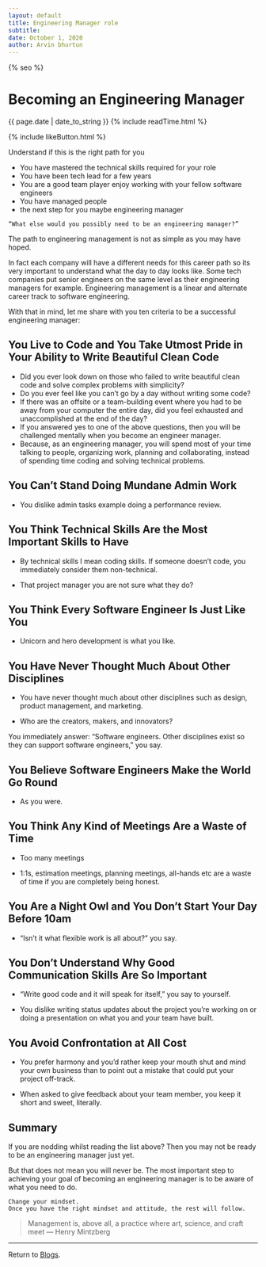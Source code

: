 ```yaml
---
layout: default
title: Engineering Manager role
subtitle:
date: October 1, 2020
author: Arvin bhurtun
---
```

{% seo %}

# Becoming an Engineering Manager

{{ page.date | date_to_string }} {% include readTime.html %}

{% include likeButton.html %}

Understand if this is the right path for you

- You have mastered the technical skills required for your role 
- You have been tech lead for a few years
- You are a good team player enjoy working with your fellow software engineers
- You have managed people
- the next step for you maybe engineering manager

```
“What else would you possibly need to be an engineering manager?”
```

The path to engineering management is not as simple as you may have hoped. 

In fact each company will have a different needs for this career path so its very important to understand what the day to day looks like.
Some tech companies put senior engineers on the same level as their engineering managers for example. 
Engineering management is a linear and alternate career track to software engineering.

With that in mind, let me share with you ten criteria to be a successful engineering manager:

## You Live to Code and You Take Utmost Pride in Your Ability to Write Beautiful Clean Code

- Did you ever look down on those who failed to write beautiful clean code and solve complex problems with simplicity? 
- Do you ever feel like you can’t go by a day without writing some code?
- If there was an offsite or a team-building event where you had to be away from your computer the entire day, did you feel exhausted and unaccomplished at the end of the day?
- If you answered yes to one of the above questions, then you will be challenged mentally when you become an engineer manager.
- Because, as an engineering manager, you will spend most of your time talking to people, organizing work, planning and collaborating, instead of spending time coding and solving technical problems.

## You Can’t Stand Doing Mundane Admin Work

- You dislike admin tasks example doing a performance review.

## You Think Technical Skills Are the Most Important Skills to Have

- By technical skills I mean coding skills. If someone doesn’t code, you immediately consider them non-technical.

- That project manager you are not sure what they do?

## You Think Every Software Engineer Is Just Like You

- Unicorn and hero development is what you like.

## You Have Never Thought Much About Other Disciplines

- You have never thought much about other disciplines such as design, product management, and marketing.

- Who are the creators, makers, and innovators? 

You immediately answer: “Software engineers. Other disciplines exist so they can support software engineers,” you say.

## You Believe Software Engineers Make the World Go Round

- As you were.

## You Think Any Kind of Meetings Are a Waste of Time

- Too many meetings

- 1:1s, estimation meetings, planning meetings, all-hands etc are a waste of time if you are completely being honest.

## You Are a Night Owl and You Don’t Start Your Day Before 10am

- “Isn’t it what flexible work is all about?” you say.

## You Don’t Understand Why Good Communication Skills Are So Important

- “Write good code and it will speak for itself,” you say to yourself.

- You dislike writing status updates about the project you’re working on or doing a presentation on what you and your team have built.

## You Avoid Confrontation at All Cost

- You prefer harmony and you’d rather keep your mouth shut and mind your own business than to point out a mistake that could put your project off-track.

- When asked to give feedback about your team member, you keep it short and sweet, literally.

## Summary 

If you are nodding whilst reading the list above? Then you may not be ready to be an engineering manager just yet.

But that does not mean you will never be. The most important step to achieving your goal of becoming an engineering manager is to be aware of what you need to do.

```
Change your mindset. 
Once you have the right mindset and attitude, the rest will follow.
```

> Management is, above all, a practice where art, science, and craft meet — Henry Mintzberg


---

Return to [Blogs](../index.md).
